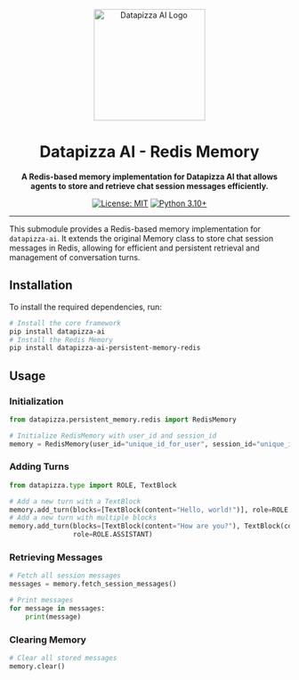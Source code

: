 <div align="center">
<img src="https://github.com/datapizza-labs/datapizza-ai/raw/main/docs/assets/logo_bg_dark.png" alt="Datapizza AI Logo" width="200" height="200">

# Datapizza AI - Redis Memory

**A Redis-based memory implementation for Datapizza AI that allows agents to store and retrieve chat session messages
efficiently.**

[![License: MIT](https://img.shields.io/badge/License-MIT-yellow.svg)](https://opensource.org/licenses/MIT) [![Python 3.10+](https://img.shields.io/badge/python-3.10+-blue.svg)](https://www.python.org/downloads/)

</div>

---

This submodule provides a Redis-based memory implementation for `datapizza-ai`. It extends the original Memory class to
store chat session messages in Redis, allowing for efficient and persistent retrieval and management of conversation
turns.

## Installation

To install the required dependencies, run:

```bash
# Install the core framework
pip install datapizza-ai
# Install the Redis Memory
pip install datapizza-ai-persistent-memory-redis
```

## Usage

### Initialization

```python
from datapizza.persistent_memory.redis import RedisMemory

# Initialize RedisMemory with user_id and session_id
memory = RedisMemory(user_id="unique_id_for_user", session_id="unique_id_for_chat_session")
```

### Adding Turns

```python
from datapizza.type import ROLE, TextBlock

# Add a new turn with a TextBlock
memory.add_turn(blocks=[TextBlock(content="Hello, world!")], role=ROLE.USER)
# Add a new turn with multiple blocks
memory.add_turn(blocks=[TextBlock(content="How are you?"), TextBlock(content="I'm fine, thank you.")],
                role=ROLE.ASSISTANT)
```

### Retrieving Messages

```python
# Fetch all session messages
messages = memory.fetch_session_messages()

# Print messages
for message in messages:
    print(message)
```

### Clearing Memory

```python
# Clear all stored messages
memory.clear()
```


